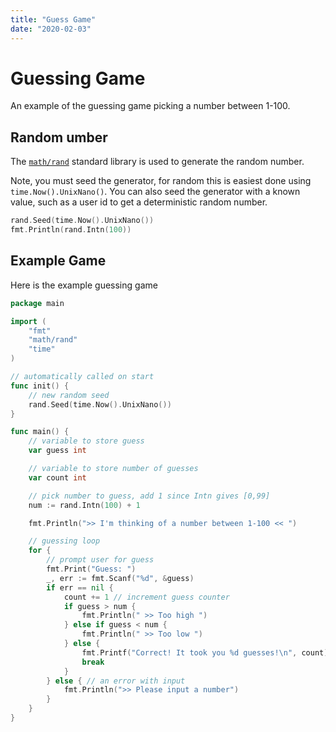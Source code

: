 ```yaml
---
title: "Guess Game"
date: "2020-02-03"
---
```


# Guessing Game

An example of the guessing game picking a number between 1-100.

## Random umber

The [`math/rand`](https://golang.org/pkg/math/rand/) standard library is used to generate the random number.

Note, you must seed the generator, for random this is easiest done using `time.Now().UnixNano()`. You can also seed the generator with a known value, such as a user id to get a deterministic random number.

```go
rand.Seed(time.Now().UnixNano())
fmt.Println(rand.Intn(100))
```

## Example Game

Here is the example guessing game

```go
package main

import (
    "fmt"
    "math/rand"
    "time"
)

// automatically called on start
func init() {
    // new random seed
    rand.Seed(time.Now().UnixNano())
}

func main() {
    // variable to store guess
    var guess int

    // variable to store number of guesses
    var count int

    // pick number to guess, add 1 since Intn gives [0,99]
    num := rand.Intn(100) + 1

    fmt.Println(">> I'm thinking of a number between 1-100 << ")

    // guessing loop
    for {
        // prompt user for guess
        fmt.Print("Guess: ")
        _, err := fmt.Scanf("%d", &guess)
        if err == nil {
            count += 1 // increment guess counter
            if guess > num {
                fmt.Println(" >> Too high ")
            } else if guess < num {
                fmt.Println(" >> Too low ")
            } else {
                fmt.Printf("Correct! It took you %d guesses!\n", count)
                break
            }
        } else { // an error with input
            fmt.Println(">> Please input a number")
        }
    }
}
```
